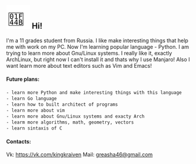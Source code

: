 ## ![(Waving icon)](https://raw.githubusercontent.com/K4rakara/K4rakara/master/assets/wave.svg) Hi!

I'm a 11 grades  student from Russia. I like make interesting things that help me with work on my PC. Now I'm learning popular language - Python. I am trying to learn more about Gnu/Linux systems. I really like it, exactly ArchLinux, but right now I can't install it and thats why I use Manjaro! Also I want learn more about text editors such as Vim and Emacs!


#### Future plans:
    - learn more Python and make interesting things with this language
    - learn Go language
    - learn how to built architect of programs
    - learn more about vim
    - learn more about Gnu/Linux systems and exacty Arch
    - learm more algorithms, math, geometry, vectors
    - learn sintaxis of C


#### Contacts:
Vk: https://vk.com/kingkraiven
Mail: greasha46@gmail.com
